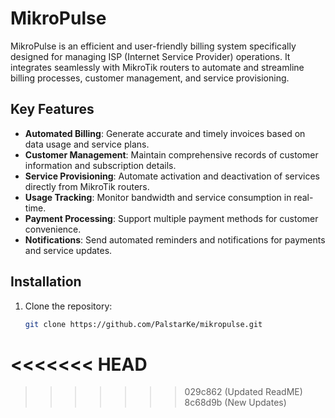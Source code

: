 # MikroPulse

MikroPulse is an efficient and user-friendly billing system specifically designed for managing ISP (Internet Service Provider) operations. It integrates seamlessly with MikroTik routers to automate and streamline billing processes, customer management, and service provisioning.

## Key Features

- **Automated Billing**: Generate accurate and timely invoices based on data usage and service plans.
- **Customer Management**: Maintain comprehensive records of customer information and subscription details.
- **Service Provisioning**: Automate activation and deactivation of services directly from MikroTik routers.
- **Usage Tracking**: Monitor bandwidth and service consumption in real-time.
- **Payment Processing**: Support multiple payment methods for customer convenience.
- **Notifications**: Send automated reminders and notifications for payments and service updates.

## Installation

1. Clone the repository:
   ```sh
   git clone https://github.com/PalstarKe/mikropulse.git
<<<<<<< HEAD
=======
>>>>>>> 029c862 (Updated ReadME)
>>>>>>> 8c68d9b (New Updates)
